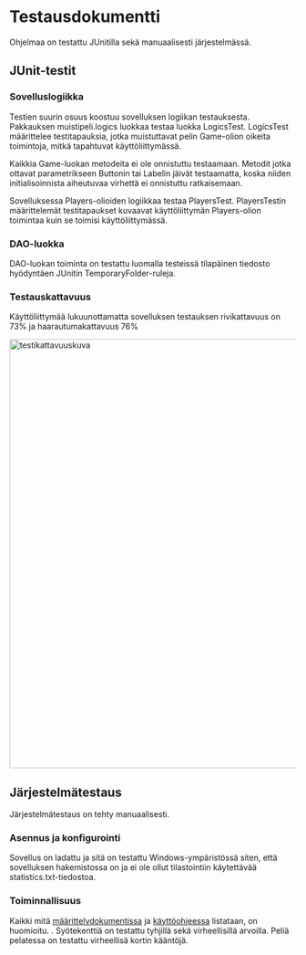# Testausdokumentti

Ohjelmaa on testattu JUnitilla sekä manuaalisesti järjestelmässä.

## JUnit-testit

### Sovelluslogiikka

Testien suurin osuus koostuu sovelluksen logiikan testauksesta. Pakkauksen muistipeli.logics
luokkaa testaa luokka LogicsTest.
LogicsTest määrittelee testitapauksia, jotka muistuttavat pelin Game-olion oikeita toimintoja, mitkä tapahtuvat käyttöliittymässä.

Kaikkia Game-luokan metodeita ei ole onnistuttu testaamaan. Metodit jotka ottavat parametrikseen Buttonin tai Labelin jäivät testaamatta, koska 
niiden initialisoinnista aiheutuvaa virhettä ei onnistuttu ratkaisemaan.

Sovelluksessa Players-olioiden logiikkaa testaa PlayersTest. PlayersTestin määrittelemät testitapaukset kuvaavat käyttöliittymän Players-olion toimintaa kuin se toimisi käyttöliittymässä.

### DAO-luokka

DAO-luokan toiminta on testattu luomalla testeissä tilapäinen tiedosto hyödyntäen JUnitin TemporaryFolder-ruleja.

### Testauskattavuus

Käyttöliittymää lukuunottamatta sovelluksen testauksen rivikattavuus on 73% ja haarautumakattavuus 76%


<img width="752" alt="testikattavuuskuva" src="https://user-images.githubusercontent.com/39950699/50350176-f521e680-0546-11e9-983e-ebbb71794297.PNG">

## Järjestelmätestaus

Järjestelmätestaus on tehty manuaalisesti.

### Asennus ja konfigurointi

Sovellus on ladattu ja sitä on testattu Windows-ympäristössä siten,
että sovelluksen hakemistossa on ja ei ole ollut tilastointiin käytettävää statistics.txt-tiedostoa.


### Toiminnallisuus

Kaikki mitä [määrittelydokumentissa](https://github.com/halonenp/ot-harjoitustyo/blob/master/dokumentaatio/Vaatimusm%C3%A4%C3%A4rittely.md) ja [käyttöohjeessa](https://github.com/halonenp/ot-harjoitustyo/blob/master/dokumentaatio/Kayttoohje.md) listataan, on huomioitu. 
. 
Syötekenttiä on testattu tyhjillä sekä virheellisillä arvoilla. Peliä pelatessa on testattu virheellisä kortin kääntöjä.
